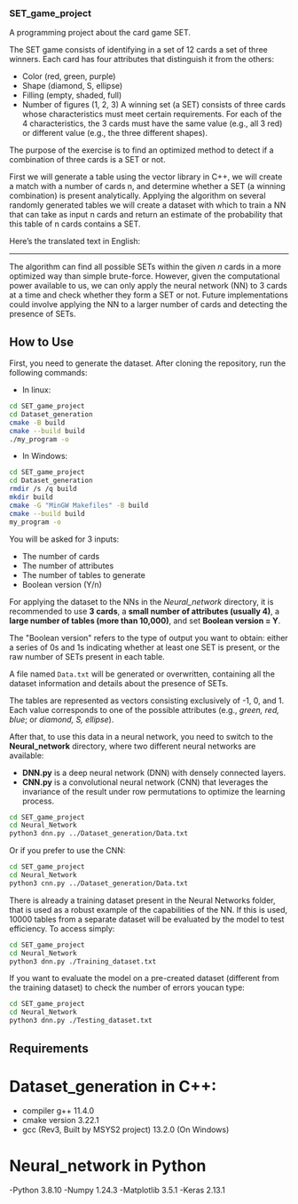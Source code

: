 ### SET_game_project
A programming project about the card game SET.

The SET game consists of identifying in a set of 12 cards a set of three winners. Each card has four attributes that distinguish it from the others:
 - Color (red, green, purple)
 - Shape (diamond, S, ellipse)
 - Filling (empty, shaded, full)
 - Number of figures (1, 2, 3)
A winning set (a SET) consists of three cards whose characteristics must meet certain requirements. For each of the 4 characteristics, the 3 cards
must have the same value (e.g., all 3 red) or different value (e.g., the three different shapes).

The purpose of the exercise is to find an optimized method to detect if a combination of three cards is a SET or not. 

First we will generate a table using the vector library in C++, we will create a match with a  number of cards n, and determine whether
a SET (a winning combination) is present analytically. Applying the algorithm on several randomly generated tables we will create a dataset with which to
train a NN that can take as input n cards and return an estimate of the probability that this table of n cards contains a SET.

Here’s the translated text in English:  

---

The algorithm can find all possible SETs within the given *n* cards in a more optimized way than simple brute-force. However, given the computational power available to us, we can only apply the neural network (NN) to 3 cards at a time and check whether they form a SET or not. Future implementations could involve applying the NN to a larger number of cards and detecting the presence of SETs.  

## **How to Use**  

First, you need to generate the dataset. After cloning the repository, run the following commands:  

- In linux:

```bash
cd SET_game_project
cd Dataset_generation
cmake -B build
cmake --build build
./my_program -o
```

- In Windows:

```bash
cd SET_game_project
cd Dataset_generation
rmdir /s /q build
mkdir build
cmake -G "MinGW Makefiles" -B build
cmake --build build
my_program -o
```

You will be asked for 3 inputs:  
- The number of cards  
- The number of attributes  
- The number of tables to generate  
- Boolean version (Y/n)  

For applying the dataset to the NNs in the *Neural_network* directory, it is recommended to use **3 cards**, a **small number of attributes (usually 4)**, a **large number of tables (more than 10,000)**, and set **Boolean version = Y**.  

The "Boolean version" refers to the type of output you want to obtain: either a series of 0s and 1s indicating whether at least one SET is present, or the raw number of SETs present in each table.  

A file named `Data.txt` will be generated or overwritten, containing all the dataset information and details about the presence of SETs.  

The tables are represented as vectors consisting exclusively of -1, 0, and 1. Each value corresponds to one of the possible attributes (e.g., *green, red, blue*; or *diamond, S, ellipse*).

After that, to use this data in a neural network, you need to switch to the **Neural_network** directory, where two different neural networks are available:  

- **DNN.py** is a deep neural network (DNN) with densely connected layers.  
- **CNN.py** is a convolutional neural network (CNN) that leverages the invariance of the result under row permutations to optimize the learning process.

```bash
cd SET_game_project
cd Neural_Network
python3 dnn.py ../Dataset_generation/Data.txt
```

Or if you prefer to use the CNN:

```bash
cd SET_game_project
cd Neural_Network
python3 cnn.py ../Dataset_generation/Data.txt
```

There is already a training dataset present in the Neural Networks folder, that is used as a robust example of the capabilities of the NN. If this is used, 10000 tables from a separate dataset will be evaluated by the model to test efficiency. To access simply:

```bash
cd SET_game_project
cd Neural_Network
python3 dnn.py ./Training_dataset.txt
```

If you want to evaluate the model on a pre-created dataset (different from the training dataset) to check the number of errors youcan type:

```bash
cd SET_game_project
cd Neural_Network
python3 dnn.py ./Testing_dataset.txt
```

## Requirements
# Dataset_generation in C++:
- compiler g++ 11.4.0
- cmake version 3.22.1
- gcc (Rev3, Built by MSYS2 project) 13.2.0 (On Windows)
# Neural_network in Python
-Python 3.8.10
-Numpy 1.24.3
-Matplotlib 3.5.1
-Keras 2.13.1
